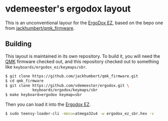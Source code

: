# vdemeester's ergodox layout

This is an unconventional layour for the [ErgoDox EZ][ez], based on
the bepo one from [jackhumbert/qmk_firmware][qmk_firmware].

## Building

This layout is maintained in its own repository. To build it, you will
need the [QMK][qmk_firmware] firmware checked out, and this repository
checked out to something like `keyboards/ergodox_ez/keymaps/sbr`.

```bash
$ git clone https://github.com/jackhumbert/qmk_firmware.git
$ cd qmk_firmware
$ git clone https://github.com/vdemeester/ergodox.git \
            keyboards/ergodox/keymaps/sbr
$ make keyboard=ergodox keymap=sbr
```

Then you can load it into the [Ergodox EZ][ez].

```bash
$ sudo teensy-loader-cli -mmcu=atmega32u4 -w ergodox_ez_sbr.hex -v
```

[qmk_firmware]: https://github.com/jackhumbert/qmk_firmware
[ez]: https://ergodox-ez.com/
